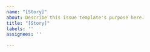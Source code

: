 ```yaml
---
name: "[Story]"
about: Describe this issue template's purpose here.
title: "[Story]"
labels: ''
assignees: ''

---
```



